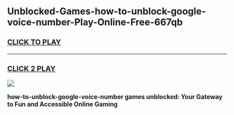 
## Unblocked-Games-how-to-unblock-google-voice-number-Play-Online-Free-667qb
<h3>
<a href="https://premium76.site?title=how-to-unblock-google-voice-number&ref=26A">CLICK TO PLAY</a></h3>
<hr>

<h3>
<a href="https://premium76.site?title=how-to-unblock-google-voice-number&ref=26A">CLICK 2 PLAY</a>
  
</h3>

<a href="https://premium76.site?title=how-to-unblock-google-voice-number&ref=26A"><img src="https://clearcache.store/games.png"></a>


**how-to-unblock-google-voice-number games unblocked: Your Gateway to Fun and Accessible Online Gaming**
